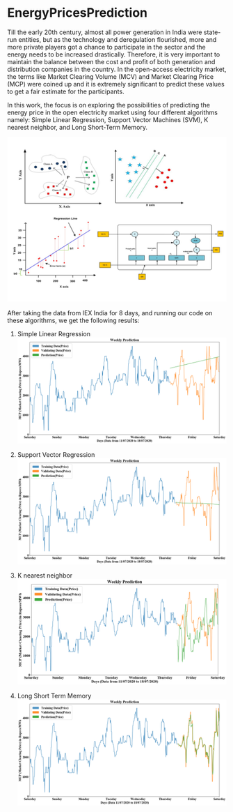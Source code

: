 # EnergyPricesPrediction

Till the early 20th century, almost all power generation in India were state-run entities, but as the technology and deregulation flourished, more and more private players got a chance to participate in the sector and the energy needs to be increased drastically. Therefore, it is very important to maintain the balance between the cost and profit of both generation and distribution companies in the country. In the open-access electricity market, the terms like Market Clearing Volume (MCV) and Market Clearing Price (MCP) were coined up and it is extremely significant to predict these values to get a fair estimate for the participants.

In this work, the focus is on exploring the possibilities of predicting the energy price in the open electricity market using four different algorithms namely: Simple Linear Regression, Support Vector Machines (SVM), K nearest neighbor, and Long Short-Term Memory.

![Image of Algorithms](https://github.com/catplotlib/EnergyPricesPrediction/blob/master/images/algorithms.jpg)

After taking the data from IEX India for 8 days, and running our code on these algorithms, we get the following results:

1. Simple Linear Regression
![Image of SLR](https://github.com/catplotlib/EnergyPricesPrediction/blob/master/images/simpleLinearRegression.png)

2. Support Vector Regression
![Image of SVR](https://github.com/catplotlib/EnergyPricesPrediction/blob/master/images/SupportVectorRegression.png)

3. K nearest neighbor
![Image of SVR](https://github.com/catplotlib/EnergyPricesPrediction/blob/master/images/KNearestNeighbour.png)

4. Long Short Term Memory
![Image of SVR](https://github.com/catplotlib/EnergyPricesPrediction/blob/master/images/LongShortTerm.png)
